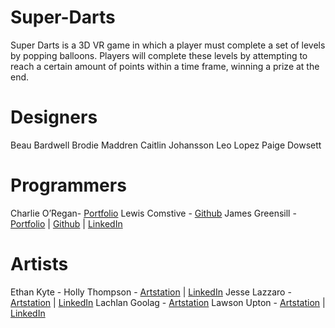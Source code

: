 # Super-Darts
Super Darts is a 3D VR game in which a player must complete a set of levels by popping balloons. Players will complete these levels by attempting to reach a certain amount of points within a time frame, winning a prize at the end.


# Designers
Beau Bardwell
Brodie Maddren
Caitlin Johansson
Leo Lopez
Paige Dowsett
# Programmers
Charlie O’Regan- [Portfolio](https://charlieoregan.carrd.co/)
Lewis Comstive - [Github](https://github.com/lcomstive)
James Greensill - [Portfolio](https://jamesgreensill.com) | [Github](https://github.com/jwrmg) | [LinkedIn](https://www.linkedin.com/in/jamesgreensill/) 
# Artists
Ethan Kyte -
Holly Thompson - [Artstation](https://www.artstation.com/holly_thompson) | [LinkedIn](https://www.linkedin.com/in/holly-thompson-793642220/)
Jesse Lazzaro - [Artstation](https://www.artstation.com/quantumkhiet) | [LinkedIn](https://www.linkedin.com/in/jesse-lazzaro/)
Lachlan Goolag - [Artstation](https://www.artstation.com/lachlangoolagong)
Lawson Upton - [Artstation](https://www.artstation.com/laws) | [LinkedIn](https://www.linkedin.com/in/lawson-upton-003919218/)
